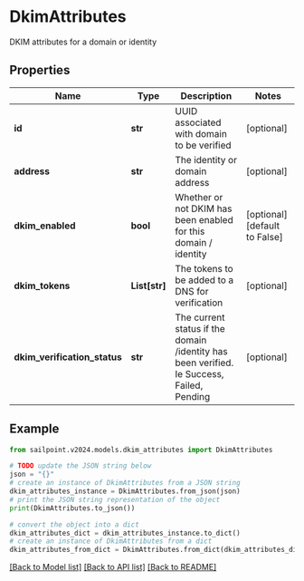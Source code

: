 # DkimAttributes

DKIM attributes for a domain or identity

## Properties

Name | Type | Description | Notes
------------ | ------------- | ------------- | -------------
**id** | **str** | UUID associated with domain to be verified | [optional] 
**address** | **str** | The identity or domain address | [optional] 
**dkim_enabled** | **bool** | Whether or not DKIM has been enabled for this domain / identity | [optional] [default to False]
**dkim_tokens** | **List[str]** | The tokens to be added to a DNS for verification | [optional] 
**dkim_verification_status** | **str** | The current status if the domain /identity has been verified. Ie Success, Failed, Pending | [optional] 

## Example

```python
from sailpoint.v2024.models.dkim_attributes import DkimAttributes

# TODO update the JSON string below
json = "{}"
# create an instance of DkimAttributes from a JSON string
dkim_attributes_instance = DkimAttributes.from_json(json)
# print the JSON string representation of the object
print(DkimAttributes.to_json())

# convert the object into a dict
dkim_attributes_dict = dkim_attributes_instance.to_dict()
# create an instance of DkimAttributes from a dict
dkim_attributes_from_dict = DkimAttributes.from_dict(dkim_attributes_dict)
```
[[Back to Model list]](../README.md#documentation-for-models) [[Back to API list]](../README.md#documentation-for-api-endpoints) [[Back to README]](../README.md)


